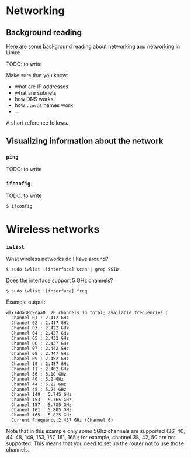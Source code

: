 # Networking

## Background reading

Here are some background reading about networking and networking in Linux:

TODO: to write

Make sure that you know:

- what are IP addresses
- what are subnets
- how DNS works
- how `.local` names work
- ...

A short reference follows.



## Visualizing information about the network

### `ping`

TODO: to write

### `ifconfig`

TODO: to write

    $ ifconfig



# Wireless networks

### `iwlist`

What wireless networks do I have around?

    $ sudo iwlist ![interface] scan | grep SSID

Does the interface support 5 GHz channels?

    $ sudo iwlist ![interface] freq

Example output:

    wlx74da38c9caa0  20 channels in total; available frequencies :
      Channel 01 : 2.412 GHz
      Channel 02 : 2.417 GHz
      Channel 03 : 2.422 GHz
      Channel 04 : 2.427 GHz
      Channel 05 : 2.432 GHz
      Channel 06 : 2.437 GHz
      Channel 07 : 2.442 GHz
      Channel 08 : 2.447 GHz
      Channel 09 : 2.452 GHz
      Channel 10 : 2.457 GHz
      Channel 11 : 2.462 GHz
      Channel 36 : 5.18 GHz
      Channel 40 : 5.2 GHz
      Channel 44 : 5.22 GHz
      Channel 48 : 5.24 GHz
      Channel 149 : 5.745 GHz
      Channel 153 : 5.765 GHz
      Channel 157 : 5.785 GHz
      Channel 161 : 5.805 GHz
      Channel 165 : 5.825 GHz
      Current Frequency:2.437 GHz (Channel 6)

Note that in this example only *some* 5Ghz channels are supported (36, 40, 44, 48, 149, 153, 157, 161, 165); for example, channel 38, 42, 50 are not supported.
This means that you need to set up the router not to use those channels.
